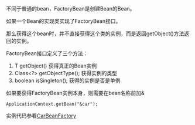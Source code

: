 不同于普通的bean，FactoryBean是创建Bean的Bean。

如果一个Bean的实现类实现了FactoryBean接口。

那么获得这个bean时，并不直接获得这个类的实例，而是返回getObject()方法返回的实例。

FactoryBean接口定义了三个方法：

1.	T getObject()  获得真正的Bean实例
2.	Class<?> getObjectType(); 获得实例的类型
3.	boolean isSingleton(); 获得的实例是否是单例

如果要获得FactoryBean实例本身，则需要在bean名称前加&

	ApplicationContext.getBean("&car");
	
实例代码参看[CarBeanFactory](https://github.com/llohellohe/spring3/blob/master/framework/src/main/java/yangqi/spring3/CarFactoryBean.java)